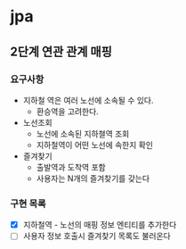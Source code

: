 # jpa

## 2단계 연관 관계 매핑

### 요구사항
* 지하철 역은 여러 노선에 소속될 수 있다.
    * 환승역을 고려한다.
* 노선조회
    * 노선에 소속된 지하쳘역 조회
    * 지하철역이 어떤 노선에 속한지 확인
* 즐겨찾기
    * 출발역과 도착역 포함
    * 사용자는 N개의 즐겨찾기를 갖는다

### 구현 목록
* [x] 지하철역 - 노선의 매핑 정보 엔티티를 추가한다
* [ ] 사용자 정보 호출시 즐겨찾기 목록도 불러온다 